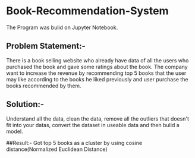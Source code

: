 # Book-Recommendation-System
The Program was bulid  on Jupyter Notebook.

## Problem Statement:- 
There is a book selling website who already have data of all the users who purchased the book and gave some ratings about the book. The company want to increase the revenue by recommending top 5 books that the user may like according to the books he liked previously and user purchase the books recommended by them.

## Solution:- 
Understand all the data, clean the data, remove all the outliers that doesn't fit into your datas, convert the dataset in useable data and then bulid a model.

##Result:- 
Got top 5 books as a cluster by using cosine distance(Normalized Euclidean Distance)
